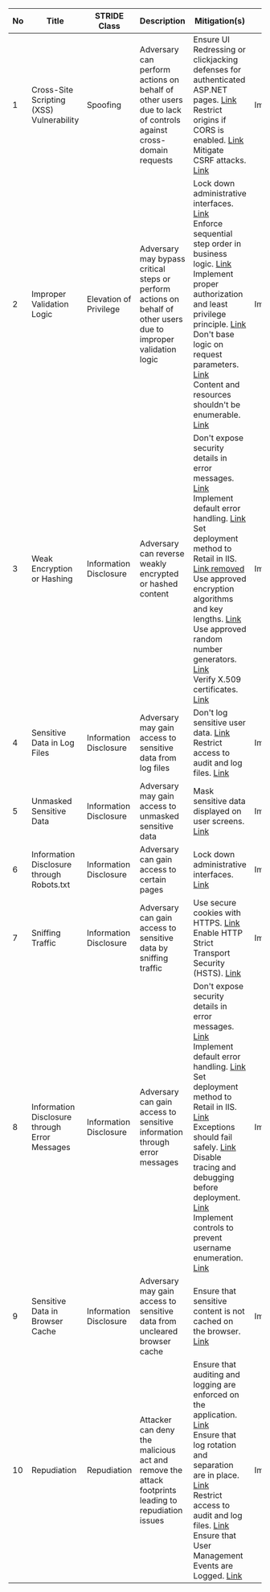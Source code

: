 | No | Title                                         | STRIDE Class             | Description                                                                                          | Mitigation(s)                                                                                                                                                                                             | SDL Phase    |
|----|-----------------------------------------------|--------------------------|------------------------------------------------------------------------------------------------------|-----------------------------------------------------------------------------------------------------------------------------------------------------------------------------------------------------------|--------------|
| 1  | Cross-Site Scripting (XSS) Vulnerability     | Spoofing                 | Adversary can perform actions on behalf of other users due to lack of controls against cross-domain requests | Ensure UI Redressing or clickjacking defenses for authenticated ASP.NET pages. [Link](#) <br> Restrict origins if CORS is enabled. [Link](#) <br> Mitigate CSRF attacks. [Link](#)                    | Implementation|
| 2  | Improper Validation Logic                     | Elevation of Privilege   | Adversary may bypass critical steps or perform actions on behalf of other users due to improper validation logic | Lock down administrative interfaces. [Link](#) <br> Enforce sequential step order in business logic. [Link](#) <br> Implement proper authorization and least privilege principle. [Link](#) <br> Don't base logic on request parameters. [Link](#) <br> Content and resources shouldn't be enumerable. [Link](#) | Implementation|
| 3  | Weak Encryption or Hashing                    | Information Disclosure    | Adversary can reverse weakly encrypted or hashed content                                             | Don't expose security details in error messages. [Link](#) <br> Implement default error handling. [Link](#) <br> Set deployment method to Retail in IIS. [Link removed](#) <br> Use approved encryption algorithms and key lengths. [Link](#) <br> Use approved random number generators. [Link](#) <br> Verify X.509 certificates. [Link](#) | Implementation|
| 4  | Sensitive Data in Log Files                   | Information Disclosure    | Adversary may gain access to sensitive data from log files                                           | Don't log sensitive user data. [Link](#) <br> Restrict access to audit and log files. [Link](#)                                                                                                      | Implementation|
| 5  | Unmasked Sensitive Data                       | Information Disclosure    | Adversary may gain access to unmasked sensitive data                                                | Mask sensitive data displayed on user screens. [Link](#)                                                                                                                                               | Implementation|
| 6  | Information Disclosure through Robots.txt      | Information Disclosure    | Adversary can gain access to certain pages                                                            | Lock down administrative interfaces. [Link](#)                                                                                                                                                         | Implementation|
| 7  | Sniffing Traffic                              | Information Disclosure    | Adversary can gain access to sensitive data by sniffing traffic                                      | Use secure cookies with HTTPS. [Link](#) <br> Enable HTTP Strict Transport Security (HSTS). [Link](#)                                                                                               | Implementation|
| 8  | Information Disclosure through Error Messages  | Information Disclosure    | Adversary can gain access to sensitive information through error messages                             | Don't expose security details in error messages. [Link](#) <br> Implement default error handling. [Link](#) <br> Set deployment method to Retail in IIS. [Link](#) <br> Exceptions should fail safely. [Link](#) <br> Disable tracing and debugging before deployment. [Link](#) <br> Implement controls to prevent username enumeration. [Link](#) | Implementation|
| 9  | Sensitive Data in Browser Cache               | Information Disclosure    | Adversary may gain access to sensitive data from uncleared browser cache                             | Ensure that sensitive content is not cached on the browser. [Link](#)                                                                                                                                 | Implementation|
| 10 | Repudiation                                    | Repudiation              | Attacker can deny the malicious act and remove the attack footprints leading to repudiation issues    | Ensure that auditing and logging are enforced on the application. [Link](#) <br> Ensure that log rotation and separation are in place. [Link](#) <br> Restrict access to audit and log files. [Link](#) <br> Ensure that User Management Events are Logged. [Link](#) | Implementation|
